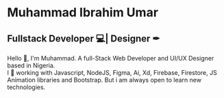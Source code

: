 # **Muhammad Ibrahim Umar**
## **Fullstack Developer 💻| Designer ✒**
 Hello 👋, 
 I'm Muhammad. A full-Stack Web Developer and UI/UX Designer based in Nigeria. <br />
I 💖 working with Javascript, NodeJS, Figma, Ai, Xd, Firebase,
Firestore, JS Animation libraries and Bootstrap. But i am always open to
learn new technologies.



<!--
**muhammadui/muhammadui** is a ✨ _special_ ✨ repository because its `README.md` (this file) appears on your GitHub profile.

Here are some ideas to get you started:

- 🔭 I’m currently working on ...
- 🌱 I’m currently learning ...
- 👯 I’m looking to collaborate on ...
- 🤔 I’m looking for help with ...
- 💬 Ask me about ...
- 📫 How to reach me: ...
- 😄 Pronouns: ...
- ⚡ Fun fact: ...
-->

